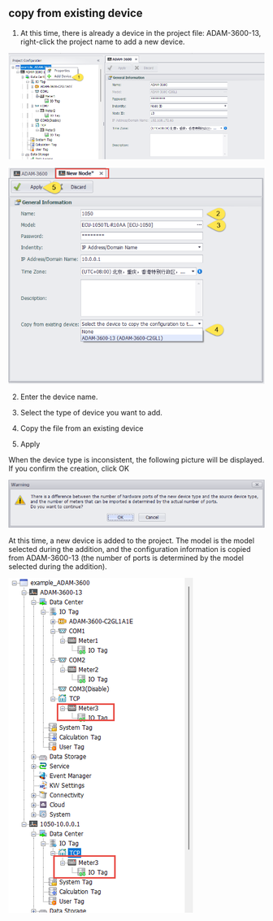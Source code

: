 ## copy from existing device

1. At this time, there is already a device in the project file: ADAM-3600-13, right-click the project name to add a new device.

![](AddDevice2_001.png)

![](AddDevice2_002.png)

2. Enter the device name.

3. Select the type of device you want to add.

4. Copy the file from an existing device

5. Apply

When the device type is inconsistent, the following picture will be displayed. If you confirm the creation, click OK

![](AddDevice2_003.png)

At this time, a new device is added to the project. The model is the model selected during the addition, and the configuration information is copied from ADAM-3600-13 (the number of ports is determined by the model selected during the addition).

![](AddDevice2_005.png)